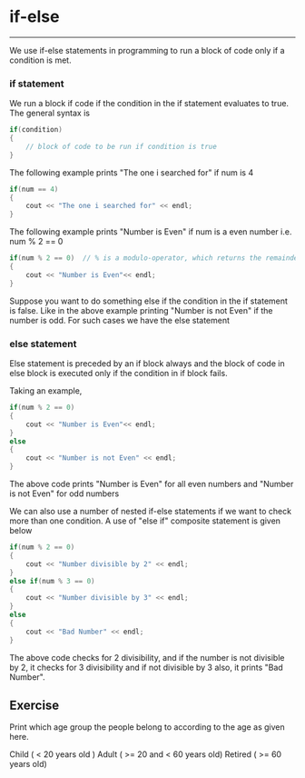 # if-else

---

We use if-else statements in programming to run a block of code only if a condition is met.

### if statement

We run a block if code if the condition in the if statement evaluates to true. The general syntax is

```cpp
if(condition)
{
    // block of code to be run if condition is true
}
```

The following example prints "The one i searched for" if num is 4

```cpp
if(num == 4)
{
    cout << "The one i searched for" << endl;
}
```

The following example prints "Number is Even" if num is a even number i.e. num % 2 == 0

```cpp
if(num % 2 == 0)  // % is a modulo-operator, which returns the remainder of a division. on even numbers it will return 0
{
    cout << "Number is Even"<< endl;
}
```

Suppose you want to do something else if the condition in the if statement is false. Like in the above example printing "Number is not Even" if the number is odd. For such cases we have the else statement

### else statement

Else statement is preceded by an if block always and the block of code in else block is executed only if the condition in if block fails.

Taking an example,

```cpp
if(num % 2 == 0)
{
    cout << "Number is Even"<< endl;
}
else
{
    cout << "Number is not Even" << endl;
}
```

The above code prints "Number is Even" for all even numbers and "Number is not Even" for odd numbers

We can also use a number of nested if-else statements if we want to check more than one condition. A use of "else if" composite statement is given below

```cpp
if(num % 2 == 0)
{
    cout << "Number divisible by 2" << endl;
}
else if(num % 3 == 0)
{
    cout << "Number divisible by 3" << endl;
}
else
{
    cout << "Bad Number" << endl;
}
```

The above code checks for 2 divisibility, and if the number is not divisible by 2, it checks for 3 divisibility and if not divisible by 3 also, it prints "Bad Number".

## Exercise

Print which age group the people belong to according to the age as given here.

Child ( < 20 years old ) Adult ( >= 20 and < 60 years old) Retired ( >= 60 years old)
